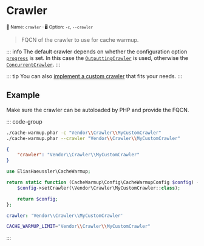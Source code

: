# Crawler <Badge type="tip" text="0.1.0+" />

<small>📝 Name: `crawler` &middot; 🖥️ Option: `-c`, `--crawler`</small>

> FQCN of the crawler to use for cache warmup.

::: info
The default crawler depends on whether the configuration option
[`progress`](progress.md) is set. In this case the
[`OutputtingCrawler`](../../src/Crawler/OutputtingCrawler.php)
is used, otherwise the
[`ConcurrentCrawler`](../../src/Crawler/ConcurrentCrawler.php).
:::

::: tip
You can also [implement a custom crawler](../api/crawler.md) that fits your needs.
:::

## Example

Make sure the crawler can be autoloaded by PHP and provide the FQCN.

::: code-group

```bash [CLI]
./cache-warmup.phar -c "Vendor\\Crawler\\MyCustomCrawler"
./cache-warmup.phar --crawler "Vendor\\Crawler\\MyCustomCrawler"
```

```json [JSON]
{
    "crawler": "Vendor\\Crawler\\MyCustomCrawler"
}
```

```php [PHP]
use EliasHaeussler\CacheWarmup;

return static function (CacheWarmup\Config\CacheWarmupConfig $config) {
    $config->setCrawler(\Vendor\Crawler\MyCustomCrawler::class);

    return $config;
};
```

```yaml [YAML]
crawler: 'Vendor\\Crawler\\MyCustomCrawler'
```

```bash [.env]
CACHE_WARMUP_LIMIT="Vendor\\Crawler\\MyCustomCrawler"
```

:::
